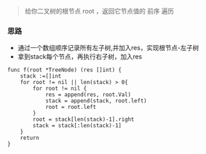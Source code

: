 > 给你二叉树的根节点 root ，返回它节点值的 前序 遍历


### 思路
- 通过一个数组顺序记录所有左子树,并加入res，实现根节点-左子树
- 拿到stack每个节点，再执行右子树，加入res




```golang
func f(root *TreeNode) (res []int) {
    stack :=[]int
    for root != nil || len(stack) > 0{
        for root != nil {
            res = append(res, root.Val)
            stack = append(stack, root.left)
            root = root.left
        }
        root = stack[len(stack)-1].right
        stack = stack[:len(stack)-1]
    }
    return
}
```